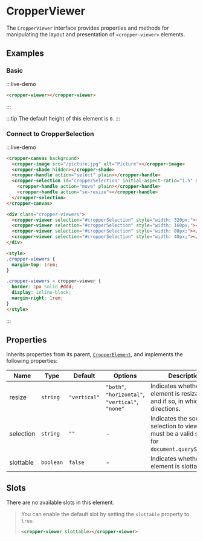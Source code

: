 # CropperViewer

The `CropperViewer` interface provides properties and methods for manipulating the layout and presentation of `<cropper-viewer>` elements.

## Examples

### Basic

:::live-demo

```html
<cropper-viewer></cropper-viewer>
```

:::

:::tip
The default height of this element is `0`.
:::

### Connect to CropperSelection

:::live-demo

```html
<cropper-canvas background>
  <cropper-image src="/picture.jpg" alt="Picture"></cropper-image>
  <cropper-shade hidden></cropper-shade>
  <cropper-handle action="select" plain></cropper-handle>
  <cropper-selection id="cropperSelection" initial-aspect-ratio="1.5" movable resizable zoomable>
    <cropper-handle action="move" plain></cropper-handle>
    <cropper-handle action="se-resize"></cropper-handle>
  </cropper-selection>
</cropper-canvas>

<div class="cropper-viewers">
  <cropper-viewer selection="#cropperSelection" style="width: 320px;"></cropper-viewer>
  <cropper-viewer selection="#cropperSelection" style="width: 160px;"></cropper-viewer>
  <cropper-viewer selection="#cropperSelection" style="width: 80px;"></cropper-viewer>
  <cropper-viewer selection="#cropperSelection" style="width: 40px;"></cropper-viewer>
</div>

<style>
.cropper-viewers {
  margin-top: 1rem;
}

.cropper-viewers > cropper-viewer {
  border: 1px solid #ddd;
  display: inline-block;
  margin-right: 1rem;
}
</style>
```

:::

## Properties

Inherits properties from its parent, [`CropperElement`](cropper-element.html), and implements the following properties:

| Name | Type | Default | Options | Description |
| --- | --- | --- | --- | --- |
| resize | `string` | `"vertical"` | `"both"`, `"horizontal"`, `"vertical"`, `"none"` | Indicates whether this element is resizable, and if so, in which directions. |
| selection | `string` | `""` | - | Indicates the source selection to view. It must be a valid selector for `document.querySelector`. |
| slottable | `boolean` | `false` | - | Indicates whether this element is slottable. |

## Slots

There are no available slots in this element.

> You can enable the default slot by setting the `slottable` property to `true`:
>
> ```html
> <cropper-viewer slottable></cropper-viewer>
> ```
